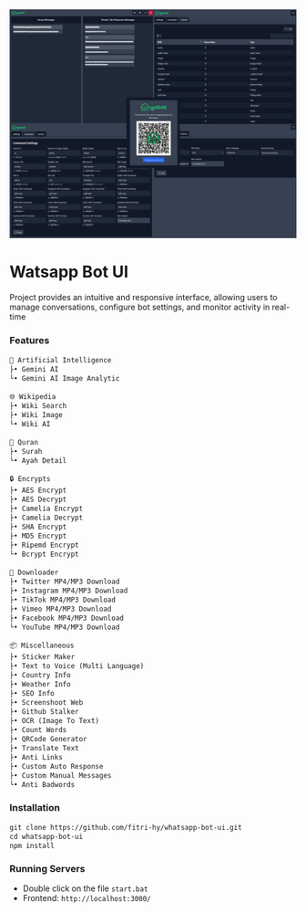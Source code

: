 <img src="./public/z.png">

# Watsapp Bot UI

Project provides an intuitive and responsive interface, allowing users to manage conversations, configure bot settings, and monitor activity in real-time

### Features

```
🤖 Artificial Intelligence
├• Gemini AI
└• Gemini AI Image Analytic

🌐 Wikipedia
├• Wiki Search
├• Wiki Image
└• Wiki AI

🕌 Quran
├• Surah
└• Ayah Detail

🔒 Encrypts
├• AES Encrypt
├• AES Decrypt
├• Camelia Encrypt
├• Camelia Decrypt
├• SHA Encrypt
├• MD5 Encrypt
├• Ripemd Encrypt
└• Bcrypt Encrypt

📁 Downloader
├• Twitter MP4/MP3 Download
├• Instagram MP4/MP3 Download
├• TikTok MP4/MP3 Download
├• Vimeo MP4/MP3 Download
├• Facebook MP4/MP3 Download
└• YouTube MP4/MP3 Download

📦 Miscellaneous
├• Sticker Maker
├• Text to Voice (Multi Language)
├• Country Info
├• Weather Info
├• SEO Info
├• Screenshoot Web
├• Github Stalker
├• OCR (Image To Text)
├• Count Words
├• QRCode Generator
├• Translate Text
├• Anti Links
├• Custom Auto Response
├• Custom Manual Messages
└• Anti Badwords
```

### Installation

```
git clone https://github.com/fitri-hy/whatsapp-bot-ui.git
cd whatsapp-bot-ui
npm install
```

### Running Servers

- Double click on the file `start.bat`
- Frontend: `http://localhost:3000/`